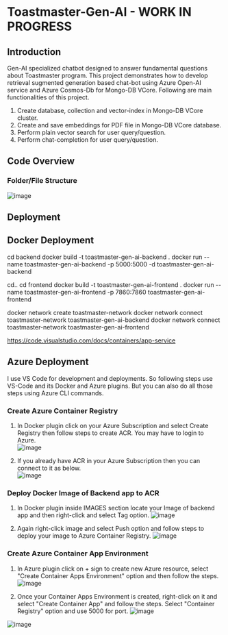 # Toastmaster-Gen-AI - WORK IN PROGRESS

## Introduction
Gen-AI specialized chatbot designed to answer fundamental questions about Toastmaster program. This project demonstrates how to develop retrieval sugmented generation based chat-bot using Azure Open-AI service and Azure Cosmos-Db for Mongo-DB VCore. Following are main functionalities of this project.  
1. Create database, collection and vector-index in Mongo-DB VCore cluster.  
2. Create and save embeddings for PDF file in Mongo-DB VCore database.  
3. Perform plain vector search for user query/question.  
4. Perform chat-completion for user query/question.
   
## Code Overview
### Folder/File Structure
![image](https://github.com/meetrais/Toastmaster-Gen-AI-RAG/assets/17907862/5966ffc6-dad2-49eb-8d5e-38b070a9bb21)

## Deployment

## Docker Deployment
cd backend
docker build -t toastmaster-gen-ai-backend .
docker run --name toastmaster-gen-ai-backend -p 5000:5000 -d toastmaster-gen-ai-backend

cd..
cd frontend
docker build -t toastmaster-gen-ai-frontend .
docker run --name toastmaster-gen-ai-frontend -p 7860:7860 toastmaster-gen-ai-frontend

docker network create toastmaster-network
docker network connect toastmaster-network toastmaster-gen-ai-backend
docker network connect toastmaster-network toastmaster-gen-ai-frontend

https://code.visualstudio.com/docs/containers/app-service

## Azure Deployment
I use VS Code for development and deployments. So following steps use VS-Code and its Docker and Azure plugins. But you can also do all those steps using Azure CLI commands.

### Create Azure Container Registry
1. In Docker plugin click on your Azure Subscription and select Create Registry then follow steps to create ACR. You may have to login to Azure.  
![image](https://github.com/meetrais/Toastmaster-Gen-AI-RAG/assets/17907862/73f78e03-e779-4907-a234-e547ef942a98)

2. If you already have ACR in your Azure Subscription then you can connect to it as below.  
![image](https://github.com/meetrais/Toastmaster-Gen-AI-RAG/assets/17907862/a3d4c095-9d25-4666-b72a-38e7c3abac79)

### Deploy Docker Image of Backend app to ACR
1. In Docker plugin inside IMAGES section locate your Image of backend app and then right-click and select Tag option.
![image](https://github.com/meetrais/Toastmaster-Gen-AI-RAG/assets/17907862/4fb0e850-a4e9-4288-857b-138be0ce1ee6)

2. Again right-click image and select Push option and follow steps to deploy your image to Azure Container Registry. 
![image](https://github.com/meetrais/Toastmaster-Gen-AI-RAG/assets/17907862/ed837765-3e93-4b01-81fb-8dad02fdd01e)

### Create Azure Container App Environment
1. In Azure plugin click on + sign to create new Azure resource, select "Create Container Apps Environment" option and then follow the steps. 
![image](https://github.com/meetrais/Toastmaster-Gen-AI-RAG/assets/17907862/90cd3a8c-fb3c-4726-9130-835d6ff087b0)

2. Once your Container Apps Environment is created, right-click on it and select "Create Container App" and follow the steps. Select "Container Registry" option and use 5000 for port.
![image](https://github.com/meetrais/Toastmaster-Gen-AI-RAG/assets/17907862/9c38ed68-4c0f-4da6-bd6c-59b859319926)

![image](https://github.com/meetrais/Toastmaster-Gen-AI-RAG/assets/17907862/ac57d21d-5c6c-4066-8283-8a6046be71d9)





